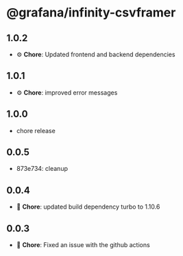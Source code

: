# @grafana/infinity-csvframer

## 1.0.2

- ⚙️ **Chore**: Updated frontend and backend dependencies

## 1.0.1

- ⚙️ **Chore**: improved error messages

## 1.0.0

- chore release

## 0.0.5

- 873e734: cleanup

## 0.0.4

- 🐛 **Chore**: updated build dependency turbo to 1.10.6

## 0.0.3

- 🐛 **Chore**: Fixed an issue with the github actions
